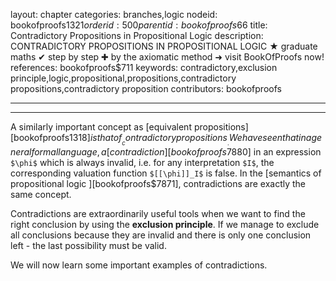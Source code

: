 layout: chapter
categories: branches,logic
nodeid: bookofproofs$1321
orderid: 500
parentid: bookofproofs$66
title: Contradictory Propositions in Propositional Logic
description: CONTRADICTORY PROPOSITIONS IN PROPOSITIONAL LOGIC &#9733; graduate maths &#10004; step by step &#10010; by the axiomatic method &#10140; visit BookOfProofs now!
references: bookofproofs$711
keywords: contradictory,exclusion principle,logic,propositional,propositions,contradictory propositions,contradictory proposition
contributors: bookofproofs

---


---

A similarly important concept as [equivalent propositions][bookofproofs$1318] is that of __contradictory propositions__. We have seen that in a general formal language, a [contradiction][bookofproofs$7880] in an expression `$\phi$` which is always invalid, i.e. for any interpretation `$I$`, the corresponding valuation function `$[[\phi]]_I$` is false. In the [semantics of propositional logic ][bookofproofs$7871], contradictions are exactly the same concept.

Contradictions are extraordinarily useful tools when we want to find the right conclusion by using the **exclusion principle**. If we manage to exclude all conclusions because they are invalid and there is only one conclusion left - the last possibility must be valid.

We will now learn some important examples of contradictions.
